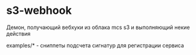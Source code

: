 # s3-webhook
Демон, получающий вебхуки из облака mcs s3 и выполняющий некие действия

examples/* - сниппеты подсчета сигнатур для регистрации сервиса
